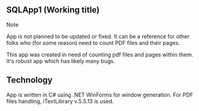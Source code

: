 SQLApp1 (Working title)
---

>[!NOTE]
>App is not planned to be updated or fixed. It can be a reference for other folks who (for some reason) need to count PDF files and their pages.

This app was created in need of counting pdf files and pages within them. 
It's robust app which has likely many bugs. 

## Technology
App is written in C# using .NET WinForms for window generation.
For PDF files handling, iTextLibrary v.5.5.13 is used.

